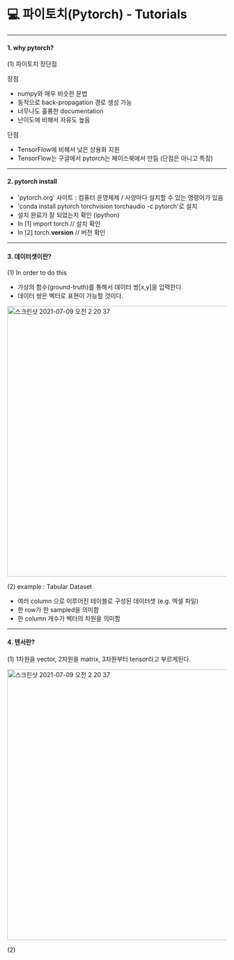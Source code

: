 # 💻 파이토치(Pytorch) -  Tutorials

- - - 

#### 1. why pytorch?

(1) 파이토치 장단점

 장점 
 - numpy와 매우 비슷한 문법
 - 동적으로 back-propagation 경로 생성 가능
 - 너무나도 훌륭한 documentation
 - 난이도에 비해서 자유도 높음

단점
- TensorFlow에 비해서 낮은 상용화 지원
- TensorFlow는 구글에서 pytorch는 페이스북에서 만듬 (단점은 아니고 특징)

- - -

#### 2. pytorch install

- 'pytorch.org' 사이트 : 컴퓨터 운영체제 / 사양마다 설치할 수 있는 명령어가 있음
- 'conda install pytorch torchvision torchaudio -c pytorch'로 설치
- 설치 완료가 잘 되었는지 확인 (ipython)
- In [1] import torch // 설치 확인 
- In [2] torch.__version__ // 버전 확인

- - - 

#### 3. 데이터셋이란?

(1) In order to do this

- 가상의 함수(ground-truth)를 통해서 데이터 쌍\[x,y\]을 입력한다.
- 데이터 쌍은 벡터로 표현이 가능할 것이다.

<img width="620" alt="스크린샷 2021-07-09 오전 2 20 37" src="https://user-images.githubusercontent.com/36816671/125114855-5c6cfb00-e09f-11eb-8d20-ed6a8c567fb5.png">



(2) example : Tabular Dataset

- 여러 column 으로 이루어진 테이블로 구성된 데이터셋 (e.g. 엑셀 파일)
- 한 row가 한 sampled을 의미함
- 한 column 개수가 벡터의 차원을 의미함



- - -

#### 4. 텐서란?

(1) 1차원을 vector, 2차원을 matrix, 3차원부터 tensor라고 부르게된다.

<img width="620" alt="스크린샷 2021-07-09 오전 2 20 37" src="https://user-images.githubusercontent.com/36816671/125115909-d18d0000-e0a0-11eb-9eab-6e552b85f44c.png">

(2)
